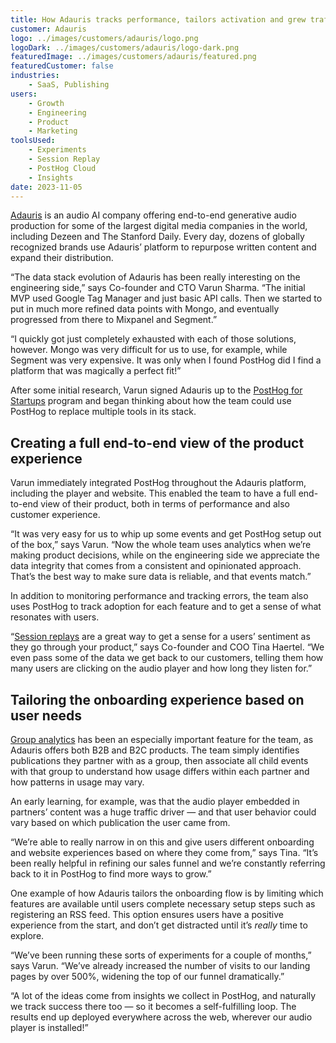 ```yaml
---
title: How Adauris tracks performance, tailors activation and grew traffic by 500%
customer: Adauris
logo: ../images/customers/adauris/logo.png
logoDark: ../images/customers/adauris/logo-dark.png
featuredImage: ../images/customers/adauris/featured.png
featuredCustomer: false
industries:
    - SaaS, Publishing
users:
    - Growth
    - Engineering
    - Product
    - Marketing
toolsUsed:
    - Experiments
    - Session Replay
    - PostHog Cloud
    - Insights
date: 2023-11-05
---
```


[Adauris](https://www.adauris.ai/) is an audio AI company offering end-to-end generative audio production for some of the largest digital media companies in the world, including Dezeen and The Stanford Daily. Every day, dozens of globally recognized brands use Adauris’ platform to repurpose written content and expand their distribution. 

“The data stack evolution of Adauris has been really interesting on the engineering side,” says Co-founder and CTO Varun Sharma. “The initial MVP used Google Tag Manager and just basic API calls. Then we started to put in much more refined data points with Mongo, and eventually progressed from there to Mixpanel and Segment.”

“I quickly got just completely exhausted with each of those solutions, however. Mongo was very difficult for us to use, for example, while Segment was very expensive. It was only when I found PostHog did I find a platform that was magically a perfect fit!” 

After some initial research, Varun signed Adauris up to the [PostHog for Startups](/startups) program and began thinking about how the team could use PostHog to replace multiple tools in its stack.

## Creating a full end-to-end view of the product experience

Varun immediately integrated PostHog throughout the Adauris platform, including the player and website. This enabled the team to have a full end-to-end view of their product, both in terms of performance and also customer experience. 

“It was very easy for us to whip up some events and get PostHog setup out of the box,” says Varun. “Now the whole team uses analytics when we’re making product decisions, while on the engineering side we appreciate the data integrity that comes from a consistent and opinionated approach. That’s the best way to make sure data is reliable, and that events match.” 

In addition to monitoring performance and tracking errors, the team also uses PostHog to track adoption for each feature and to get a sense of what resonates with users. 

“[Session replays](/session-replay) are a great way to get a sense for a users’ sentiment as they go through your product,” says Co-founder and COO Tina Haertel. “We even pass some of the data we get back to our customers, telling them how many users are clicking on the audio player and how long they listen for.”

<BorderWrapper>
<Quote
    imageSource="/images/customers/varun.jpg"
    size="md"
    name="Varun Sharma"
    title="Co-founder & CTO, Adauris"
    quote={`“I saw some engineers raving about PostHog and decided to check it out. I gave it a go, integrated it in a few minutes, and the team has just loved it ever since.”`}
/>
</BorderWrapper>

## Tailoring the onboarding experience based on user needs

[Group analytics](/docs/product-analytics/group-analytics) has been an especially important feature for the team, as Adauris offers both B2B and B2C products. The team simply identifies publications they partner with as a group, then associate all child events with that group to understand how usage differs within each partner and how patterns in usage may vary. 

An early learning, for example, was that the audio player embedded in partners’ content was a huge traffic driver — and that user behavior could vary based on which publication the user came from. 

“We’re able to really narrow in on this and give users different onboarding and website experiences based on where they come from,” says Tina. “It’s been really helpful in refining our sales funnel and we’re constantly referring back to it in PostHog to find more ways to grow.” 

One example of how Adauris tailors the onboarding flow is by limiting which features are available until users complete necessary setup steps such as registering an RSS feed. This option ensures users have a positive experience from the start, and don’t get distracted until it’s _really_ time to explore.

“We’ve been running these sorts of experiments for a couple of months,” says Varun. “We’ve already increased the number of visits to our landing pages by over 500%, widening the top of our funnel dramatically.” 

“A lot of the ideas come from insights we collect in PostHog, and naturally we track success there too — so it becomes a self-fulfilling loop. The results end up deployed everywhere across the web, wherever our audio player is installed!”

